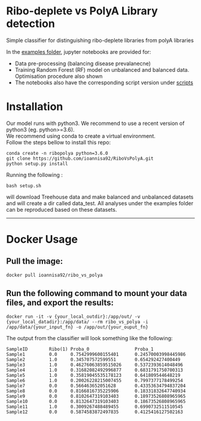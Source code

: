 # Ribo-deplete vs PolyA Library detection

Simple classifier for distinguishing ribo-deplete libraries from polyA libraries

In the [examples folder](https://github.com/ioannisa92/RiboVsPolyA/tree/master/examples), jupyter notebooks are provided for:
  * Data pre-processing (balancing disease prevalanecne)
  * Training Random Forest (RF) model on unbalanced and balanced data. Optimisation procedure also shown
  * The notebooks also have the corresponding script version under [scripts](https://github.com/ioannisa92/RiboVsPolyA/tree/master/scripts)
  
# Installation
Our model runs with python3. We recommend to use a recent version of python3 (eg. python>=3.6). \
We recommend using conda to create a virtual environment. \
Follow the steps bellow to install this repo:

```
conda create -n ribopolya python=3.6.0
git clone https://github.com/ioannisa92/RiboVsPolyA.git
python setup.py install
```

Running the following :
```
bash setup.sh
```
will download Treehouse data and make balanced and unbalanced datasets and will create a dir called data_test. All analyses under the examples folder can be reproduced based on these datasets.

---

# Docker Usage

## Pull the image:

```
docker pull ioannisa92/ribo_vs_polya
```

## Run the following command to mount your data files, and export the results:

```
docker run -it -v {your_local_outdir}:/app/out/ -v {your_local_datadir}:/app/data/ --rm ribo_vs_polya -i /app/data/{your_input_fn} -o /app/out/{your_ouput_fn}
```
The output from the classifier will look something like the following:
```
SampleID        Ribo(1) Proba_0                 Proba_1
Sample1         0.0     0.7542999600155401      0.24570003998445986
Sample2         1.0     0.345707572599551       0.654292427400449
Sample3         1.0     0.46276063859515026     0.5372393614048496
Sample4         1.0     0.31682082492996877     0.6831791750700313
Sample5         1.0     0.35819045535178123     0.641809544648219
Sample6         1.0     0.20026228215007455     0.7997377178499254
Sample7         0.0     0.566463652051628       0.43353634794837204
Sample8         0.0     0.8166816735225906      0.18331832647740934
Sample9         0.0     0.8102647319103403      0.18973526808965965
Sample10        0.0     0.8132647319103403      0.18673526808965965
Sample11        1.0     0.3009267488489455      0.6990732511510545
Sample12        0.0     0.5874583872497835      0.4125416127502163
```
